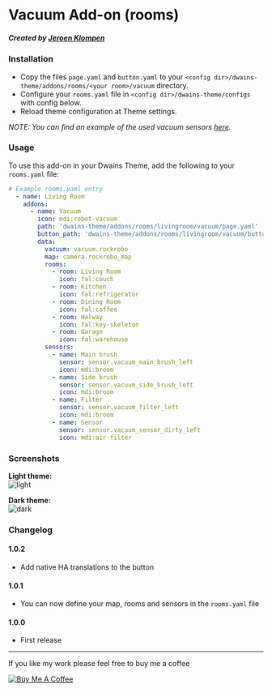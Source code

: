 # Vacuum Add-on (rooms)
##### Created by [Jeroen Klompen](https://github.com/klumpke/)


### Installation
- Copy the files `page.yaml` and `button.yaml` to your `<config dir>/dwains-theme/addons/rooms/<your room>/vacuum` directory.
- Configure your `rooms.yaml` file in `<config dir>/dwains-theme/configs` with config below.
- Reload theme configuration at Theme settings.

*NOTE: You can find an example of the used vacuum sensors [here](https://github.com/dwainscheeren/dwains-theme-addons/blob/master/rooms/vacuum/.github/examples/sensors.yaml).*


### Usage
To use this add-on in your Dwains Theme, add the following to your `rooms.yaml` file:
```yaml
# Example rooms.yaml entry
  - name: Living Room
    addons:
      - name: Vacuum
        icon: mdi:robot-vacuum
        path: 'dwains-theme/addons/rooms/livingroom/vacuum/page.yaml'
        button_path: 'dwains-theme/addons/rooms/livingroom/vacuum/button.yaml'
        data:
          vacuum: vacuum.rockrobo
          map: camera.rockrobo_map
          rooms:
            - room: Living Room
              icon: fal:couch
            - room: Kitchen
              icon: fal:refrigerator
            - room: Dining Room
              icon: fal:coffee
            - room: Halway
              icon: fal:key-skeleton
            - room: Garage
              icon: fal:warehouse
          sensors:
            - name: Main brush
              sensor: sensor.vacuum_main_brush_left
              icon: mdi:broom
            - name: Side brush
              sensor: sensor.vacuum_side_brush_left
              icon: mdi:broom
            - name: Filter
              sensor: sensor.vacuum_filter_left
              icon: mdi:broom
            - name: Sensor
              sensor: sensor.vacuum_sensor_dirty_left
              icon: mdi:air-filter
```

### Screenshots
**Light theme:**<br>
![light](https://github.com/Klumpke/dwains-theme-addons/blob/master/rooms/vacuum/.github/screenshots/light.png "Light")

**Dark theme:**<br>
![dark](https://github.com/Klumpke/dwains-theme-addons/blob/master/rooms/vacuum/.github/screenshots/dark.png "Dark")


### Changelog
#### 1.0.2
- Add native HA translations to the button
#### 1.0.1
- You can now define your map, rooms and sensors in the `rooms.yaml` file
#### 1.0.0
- First release

---

If you like my work please feel free to buy me a coffee

<a href="https://www.buymeacoffee.com/klumpke" target="_blank"><img src="https://www.buymeacoffee.com/assets/img/custom_images/white_img.png" alt="Buy Me A Coffee"></a>